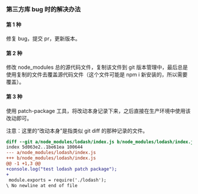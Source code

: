 ### 第三方库 bug 时的解决办法

#### 第 1 种

修复 bug，提交 pr，更新版本。

#### 第 2 种

修改 node_modules 总的源代码文件，复制该文件到 git 版本管理中，最后总是使用复制的文件去覆盖源代码文件（这个文件可能是 npm i 新安装的，所以需要覆盖）。

#### 第 3 种

使用 patch-package 工具，将改动本身记录下来，之后直接在生产环境中使用该改动即可。

注意：这里的“改动本身”是指类似 git diff 的那种记录的文件。

```patch
diff --git a/node_modules/lodash/index.js b/node_modules/lodash/index.js
index 5d063e2..1be61ea 100644
--- a/node_modules/lodash/index.js
+++ b/node_modules/lodash/index.js
@@ -1 +1,3 @@
+console.log("test lodash patch package");
+
 module.exports = require('./lodash');
\ No newline at end of file

```
